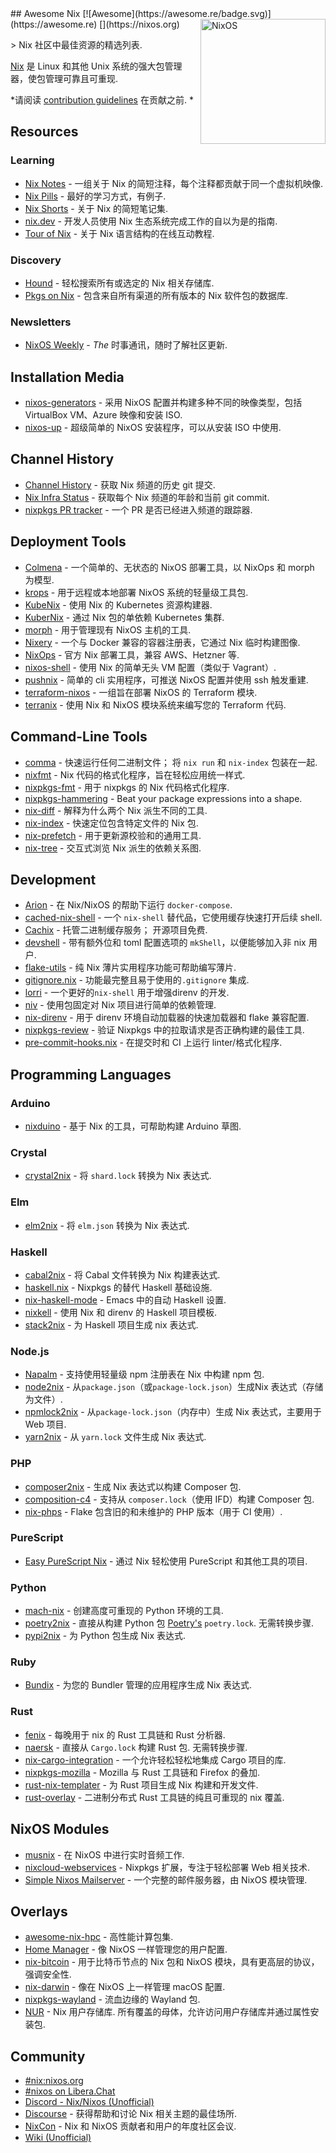 <div class="github-widget" data-repo="nix-community/awesome-nix"></div>
<script async src="https://pagead2.googlesyndication.com/pagead/js/adsbygoogle.js"></script><ins class="adsbygoogle" style="display:block" data-ad-client="ca-pub-6890694312814945" data-ad-slot="5473692530" data-ad-format="auto"  data-full-width-responsive="true"></ins><script>(adsbygoogle = window.adsbygoogle || []).push({});</script>
## Awesome Nix [![Awesome](https://awesome.re/badge.svg)](https://awesome.re) [<img src="https://nixos.org/logo/nixos-logo-only-hires.png" width="200" align="right" alt="NixOS">](https://nixos.org)

&gt; Nix 社区中最佳资源的精选列表.

[Nix](https://github.com/nixos/nix) 是 Linux 和其他 Unix 系统的强大包管理器，使包管理可靠且可重现.

*请阅读 [contribution guidelines](https://github.com/nix-community/awesome-nix/blob/master/CONTRIBUTING.md) 在贡献之前. *



## Resources

### Learning

* [Nix Notes](https://github.com/noteed/nix-notes) - 一组关于 Nix 的简短注释，每个注释都贡献于同一个虚拟机映像.
* [Nix Pills](https://nixos.org/nixos/nix-pills/) - 最好的学习方式，有例子.
* [Nix Shorts](https://github.com/justinwoo/nix-shorts/) - 关于 Nix 的简短笔记集.
* [nix.dev](https://nix.dev/) - 开发人员使用 Nix 生态系统完成工作的自以为是的指南.
* [Tour of Nix](https://nixcloud.io/tour) - 关于 Nix 语言结构的在线互动教程.

### Discovery

* [Hound](https://search.nix.gsc.io) - 轻松搜索所有或选定的 Nix 相关存储库.
* [Pkgs on Nix](https://pkgs.on-nix.com/) - 包含来自所有渠道的所有版本的 Nix 软件包的数据库.

### Newsletters

* [NixOS Weekly](https://weekly.nixos.org/) - *The* 时事通讯，随时了解社区更新.

## Installation Media

* [nixos-generators](https://github.com/nix-community/nixos-generators) - 采用 NixOS 配置并构建多种不同的映像类型，包括 VirtualBox VM、Azure 映像和安装 ISO.
* [nixos-up](https://github.com/samuela/nixos-up) - 超级简单的 NixOS 安装程序，可以从安装 ISO 中使用.

## Channel History

* [Channel History](https://channels.nix.gsc.io) - 获取 Nix 频道的历史 git 提交.
* [Nix Infra Status](https://status.nixos.org) - 获取每个 Nix 频道的年龄和当前 git commit.
* [nixpkgs PR tracker](https://nixpk.gs/pr-tracker.html) - 一个 PR 是否已经进入频道的跟踪器.

## Deployment Tools

* [Colmena](https://github.com/zhaofengli/colmena) - 一个简单的、无状态的 NixOS 部署工具，以 NixOps 和 morph 为模型.
* [krops](https://cgit.krebsco.de/krops/about/) - 用于远程或本地部署 NixOS 系统的轻量级工具包.
* [KubeNix](https://github.com/xtruder/kubenix) - 使用 Nix 的 Kubernetes 资源构建器.
* [KuberNix](https://github.com/saschagrunert/kubernix) - 通过 Nix 包的单依赖 Kubernetes 集群.
* [morph](https://github.com/DBCDK/morph) - 用于管理现有 NixOS 主机的工具.
* [Nixery](https://github.com/google/nixery) - 一个与 Docker 兼容的容器注册表，它通过 Nix 临时构建图像.
* [NixOps](https://github.com/NixOS/nixops) - 官方 Nix 部署工具，兼容 AWS、Hetzner 等.
* [nixos-shell](https://github.com/Mic92/nixos-shell) - 使用 Nix 的简单无头 VM 配置（类似于 Vagrant）.
* [pushnix](https://github.com/arnarg/pushnix) - 简单的 cli 实用程序，可推送 NixOS 配置并使用 ssh 触发重建.
* [terraform-nixos](https://github.com/tweag/terraform-nixos) - 一组旨在部署 NixOS 的 Terraform 模块.
* [terranix](https://terranix.org) - 使用 Nix 和 NixOS 模块系统来编写您的 Terraform 代码.

## Command-Line Tools

* [comma](https://github.com/Shopify/comma)  - 快速运行任何二进制文件； 将 `nix run` 和 `nix-index` 包装在一起.
* [nixfmt](https://github.com/serokell/nixfmt) - Nix 代码的格式化程序，旨在轻松应用统一样式.
* [nixpkgs-fmt](https://github.com/nix-community/nixpkgs-fmt) - 用于 nixpkgs 的 Nix 代码格式化程序.
* [nixpkgs-hammering](https://github.com/jtojnar/nixpkgs-hammering) - Beat your package expressions into a shape.
* [nix-diff](https://github.com/Gabriel439/nix-diff) - 解释为什么两个 Nix 派生不同的工具.
* [nix-index](https://github.com/bennofs/nix-index) - 快速定位包含特定文件的 Nix 包.
* [nix-prefetch](https://github.com/msteen/nix-prefetch) - 用于更新源校验和的通用工具.
* [nix-tree](https://github.com/utdemir/nix-tree) - 交互式浏览 Nix 派生的依赖关系图.

## Development

* [Arion](https://github.com/hercules-ci/arion) - 在 Nix/NixOS 的帮助下运行 `docker-compose`.
* [cached-nix-shell](https://github.com/xzfc/cached-nix-shell) - 一个 `nix-shell` 替代品，它使用缓存快速打开后续 shell.
* [Cachix](https://cachix.org/)  - 托管二进制缓存服务； 开源项目免费.
* [devshell](https://github.com/numtide/devshell) - 带有额外位和 toml 配置选项的 `mkShell`，以便能够加入非 nix 用户.
* [flake-utils](https://github.com/numtide/flake-utils) - 纯 Nix 薄片实用程序功能可帮助编写薄片.
* [gitignore.nix](https://github.com/hercules-ci/gitignore.nix) - 功能最完整且易于使用的`.gitignore` 集成.
* [lorri](https://github.com/target/lorri/) - 一个更好的`nix-shell` 用于增强direnv 的开发.
* [niv](https://github.com/nmattia/niv/) - 使用包固定对 Nix 项目进行简单的依赖管理.
* [nix-direnv](https://github.com/nix-community/nix-direnv) - 用于 direnv 环境自动加载器的快速加载器和 flake 兼容配置.
* [nixpkgs-review](https://github.com/Mic92/nixpkgs-review) - 验证 Nixpkgs 中的拉取请求是否正确构建的最佳工具.
* [pre-commit-hooks.nix](https://github.com/cachix/pre-commit-hooks.nix) - 在提交时和 CI 上运行 linter/格式化程序.

## Programming Languages

### Arduino

* [nixduino](https://github.com/boredom101/nixduino) - 基于 Nix 的工具，可帮助构建 Arduino 草图.

### Crystal

* [crystal2nix](https://github.com/nix-community/crystal2nix) - 将 `shard.lock` 转换为 Nix 表达式.

### Elm

* [elm2nix](https://github.com/hercules-ci/elm2nix) - 将 `elm.json` 转换为 Nix 表达式.

### Haskell

* [cabal2nix](https://github.com/NixOS/cabal2nix) - 将 Cabal 文件转换为 Nix 构建表达式.
* [haskell.nix](https://github.com/input-output-hk/haskell.nix) - Nixpkgs 的替代 Haskell 基础设施.
* [nix-haskell-mode](https://github.com/matthewbauer/nix-haskell-mode) - Emacs 中的自动 Haskell 设置.
* [nixkell](https://github.com/pwm/nixkell) - 使用 Nix 和 direnv 的 Haskell 项目模板.
* [stack2nix](https://github.com/input-output-hk/stack2nix) - 为 Haskell 项目生成 nix 表达式.

### Node.js

* [Napalm](https://github.com/nmattia/napalm) - 支持使用轻量级 npm 注册表在 Nix 中构建 npm 包.
* [node2nix](https://github.com/svanderburg/node2nix) - 从`package.json`（或`package-lock.json`）生成Nix 表达式（存储为文件）.
* [npmlock2nix](https://github.com/tweag/npmlock2nix) - 从`package-lock.json`（内存中）生成 Nix 表达式，主要用于 Web 项目.
* [yarn2nix](https://github.com/nix-community/yarn2nix) - 从 `yarn.lock` 文件生成 Nix 表达式.

### PHP

* [composer2nix](https://github.com/svanderburg/composer2nix) - 生成 Nix 表达式以构建 Composer 包.
* [composition-c4](https://github.com/fossar/composition-c4) - 支持从 `composer.lock`（使用 IFD）构建 Composer 包.
* [nix-phps](https://github.com/fossar/nix-phps) - Flake 包含旧的和未维护的 PHP 版本（用于 CI 使用）.

### PureScript

* [Easy PureScript Nix](https://github.com/justinwoo/easy-purescript-nix) - 通过 Nix 轻松使用 PureScript 和其他工具的项目.

### Python

* [mach-nix](https://github.com/DavHau/mach-nix) - 创建高度可重现的 Python 环境的工具.
* [poetry2nix](https://github.com/nix-community/poetry2nix) - 直接从构建 Python 包 [Poetry's](https://python-poetry.org/)  `poetry.lock`. 无需转换步骤.
* [pypi2nix](https://github.com/nix-community/pypi2nix) - 为 Python 包生成 Nix 表达式.

### Ruby

* [Bundix](https://github.com/nix-community/bundix) - 为您的 Bundler 管理的应用程序生成 Nix 表达式.

### Rust

* [fenix](https://github.com/nix-community/fenix) - 每晚用于 nix 的 Rust 工具链和 Rust 分析器.
* [naersk](https://github.com/nmattia/naersk)  - 直接从 `Cargo.lock` 构建 Rust 包. 无需转换步骤.
* [nix-cargo-integration](https://github.com/yusdacra/nix-cargo-integration) - 一个允许轻松轻松地集成 Cargo 项目的库.
* [nixpkgs-mozilla](https://github.com/mozilla/nixpkgs-mozilla) - Mozilla 与 Rust 工具链和 Firefox 的叠加.
* [rust-nix-templater](https://github.com/yusdacra/rust-nix-templater) - 为 Rust 项目生成 Nix 构建和开发文件.
* [rust-overlay](https://github.com/oxalica/rust-overlay) - 二进制分布式 Rust 工具链的纯且可重现的 nix 覆盖.

## NixOS Modules

* [musnix](https://github.com/musnix/musnix) - 在 NixOS 中进行实时音频工作.
* [nixcloud-webservices](https://github.com/nixcloud/nixcloud-webservices) - Nixpkgs 扩展，专注于轻松部署 Web 相关技术.
* [Simple Nixos Mailserver](https://gitlab.com/simple-nixos-mailserver/nixos-mailserver) - 一个完整的邮件服务器，由 NixOS 模块管理.

## Overlays

* [awesome-nix-hpc](https://github.com/freuk/awesome-nix-hpc) - 高性能计算包集.
* [Home Manager](https://github.com/nix-community/home-manager) - 像 NixOS 一样管理您的用户配置.
* [nix-bitcoin](https://github.com/fort-nix/nix-bitcoin) - 用于比特币节点的 Nix 包和 NixOS 模块，具有更高层的协议，强调安全性.
* [nix-darwin](https://github.com/LnL7/nix-darwin) - 像在 NixOS 上一样管理 macOS 配置.
* [nixpkgs-wayland](https://github.com/colemickens/nixpkgs-wayland) - 流血边缘的 Wayland 包.
* [NUR](https://github.com/nix-community/NUR/)  - Nix 用户存储库. 所有覆盖的母体，允许访问用户存储库并通过属性安装包.

## Community

* [#nix:nixos.org](https://matrix.to/#/#nix:nixos.org)
* [#nixos on Libera.Chat](https://web.libera.chat/?nick=Guest?#nixos)
* [Discord - Nix/Nixos (Unofficial)](https://discord.gg/BMUCQx6)
* [Discourse](https://discourse.nixos.org/) - 获得帮助和讨论 Nix 相关主题的最佳场所.
* [NixCon](https://nixcon.org/) - Nix 和 NixOS 贡献者和用户的年度社区会议.
* [Wiki (Unofficial)](https://nixos.wiki)
